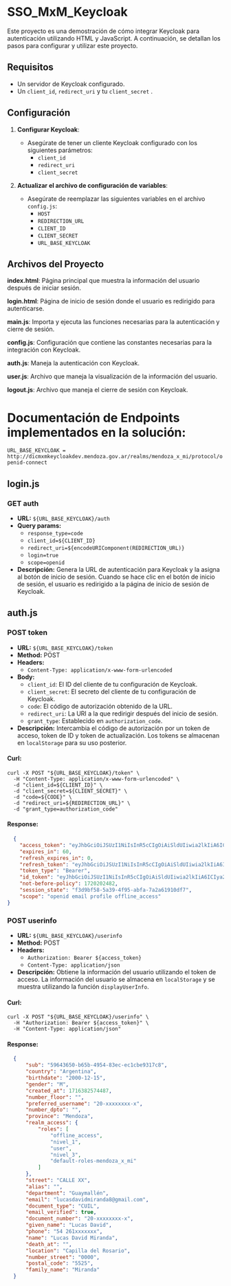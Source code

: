 # SSO_MxM_Keycloak

Este proyecto es una demostración de cómo integrar Keycloak para autenticación utilizando HTML y JavaScript. A continuación, se detallan los pasos para configurar y utilizar este proyecto.

## Requisitos

- Un servidor de Keycloak configurado.
- Un `client_id`, `redirect_uri` y tu `client_secret` .

## Configuración

1. **Configurar Keycloak**:
   - Asegúrate de tener un cliente Keycloak configurado con los siguientes parámetros:
     - `client_id`
     - `redirect_uri`
     - `client_secret`

2. **Actualizar el archivo de configuración de variables**:
   - Asegúrate de reemplazar las siguientes variables en el archivo `config.js`:
     - `HOST`
     - `REDIRECTION_URL`
     - `CLIENT_ID`
     - `CLIENT_SECRET`
     - `URL_BASE_KEYCLOAK`

## Archivos del Proyecto

**index.html**: Página principal que muestra la información del usuario después de iniciar sesión.


 **login.html**: Página de inicio de sesión donde el usuario es redirigido para autenticarse.

 **main.js**: Importa y ejecuta las funciones necesarias para la autenticación y cierre de sesión.

 **config.js**: Configuración que contiene las constantes necesarias para la integración con Keycloak.

 **auth.js**: Maneja la autenticación con Keycloak.

 **user.js**: Archivo que maneja la visualización de la información del usuario.

 **logout.js**: Archivo que maneja el cierre de sesión con Keycloak.


# Documentación de Endpoints implementados en la solución:

`URL_BASE_KEYCLOAK = http://dicmxmkeycloakdev.mendoza.gov.ar/realms/mendoza_x_mi/protocol/openid-connect`

## login.js

### GET auth

- **URL:** `${URL_BASE_KEYCLOAK}/auth`
- **Query params:**
  - `response_type=code`
  - `client_id=${CLIENT_ID}`
  - `redirect_uri=${encodeURIComponent(REDIRECTION_URL)}`
  - `login=true`
  - `scope=openid`
- **Descripción:**
  Genera la URL de autenticación para Keycloak y la asigna al botón de inicio de sesión. Cuando se hace clic en el botón de inicio de sesión, el usuario es redirigido a la página de inicio de sesión de Keycloak.

## auth.js

### POST token

- **URL:** `${URL_BASE_KEYCLOAK}/token`
- **Method:** POST
- **Headers:**
  - `Content-Type: application/x-www-form-urlencoded`
- **Body:**
  - `client_id`: El ID del cliente de tu configuración de Keycloak.
  - `client_secret`: El secreto del cliente de tu configuración de Keycloak.
  - `code`: El código de autorización obtenido de la URL.
  - `redirect_uri`: La URI a la que redirigir después del inicio de sesión.
  - `grant_type`: Establecido en `authorization_code`.
- **Descripción:**
  Intercambia el código de autorización por un token de acceso, token de ID y token de actualización. Los tokens se almacenan en `localStorage` para su uso posterior.

#### Curl:
```curl
curl -X POST "${URL_BASE_KEYCLOAK}/token" \
  -H "Content-Type: application/x-www-form-urlencoded" \
  -d "client_id=${CLIENT_ID}" \
  -d "client_secret=${CLIENT_SECRET}" \
  -d "code=${CODE}" \
  -d "redirect_uri=${REDIRECTION_URL}" \
  -d "grant_type=authorization_code"
  ```

#### Response:
```json
  {
    "access_token": "eyJhbGciOiJSUzI1NiIsInR5cCIgOiAiSldUIiwia2lkIiA6ICIya2t4bjBUM1lOQUVVYWNtaVcybWJROGp5NV9BMnlxUHZrT09mc2NETnlrIn0.",
    "expires_in": 60,
    "refresh_expires_in": 0,
    "refresh_token": "eyJhbGciOiJSUzI1NiIsInR5cCIgOiAiSldUIiwia2lkIiA6ICIya2t4bjBUM1lOQUVVYWNtaVcybWJROGp5NV9BMnlxUHZrT09mc2NETnlrIn0.",
    "token_type": "Bearer",
    "id_token": "eyJhbGciOiJSUzI1NiIsInR5cCIgOiAiSldUIiwia2lkIiA6ICIya2t4bjBUM1lOQUVVYWNtaVcybWJROGp5NV9BMnlxUHZrT09mc2NETnlrIn0.",
    "not-before-policy": 1720202482,
    "session_state": "f3d9bf58-5a39-4f95-abfa-7a2a61910df7",
    "scope": "openid email profile offline_access"
}
```

### POST userinfo

- **URL:** `${URL_BASE_KEYCLOAK}/userinfo`
- **Method:** POST
- **Headers:**
  - `Authorization: Bearer ${access_token}`
  - `Content-Type: application/json`
- **Descripción:**
  Obtiene la información del usuario utilizando el token de acceso. La información del usuario se almacena en `localStorage` y se muestra utilizando la función `displayUserInfo`.

#### Curl:
```curl
curl -X POST "${URL_BASE_KEYCLOAK}/userinfo" \
  -H "Authorization: Bearer ${access_token}" \
  -H "Content-Type: application/json"
  ```

#### Response:
```json
  {
      "sub": "59643650-b65b-4954-83ec-ec1cbe9317c8",
      "country": "Argentina",
      "birthdate": "2000-12-15",
      "gender": "M",
      "created_at": 1716382574487,
      "number_floor": "",
      "preferred_username": "20-xxxxxxxx-x",
      "number_dpto": "",
      "province": "Mendoza",
      "realm_access": {
          "roles": [
              "offline_access",
              "nivel_1",
              "user",
              "nivel_3",
              "default-roles-mendoza_x_mi"
          ]
      },
      "street": "CALLE XX",
      "alias": "",
      "department": "Guaymallén",
      "email": "lucasdavidmiranda8@gmail.com",
      "document_type": "CUIL",
      "email_verified": true,
      "document_number": "20-xxxxxxxx-x",
      "given_name": "Lucas David",
      "phone": "54 261xxxxxxx",
      "name": "Lucas David Miranda",
      "death_at": "",
      "location": "Capilla del Rosario",
      "number_street": "0000",
      "postal_code": "5525",
      "family_name": "Miranda"
  }
```